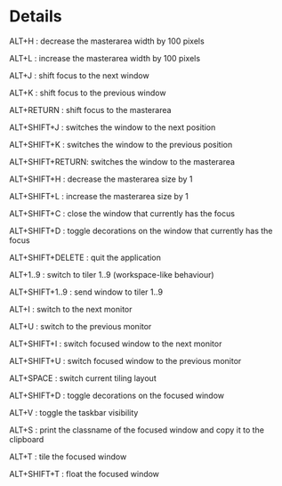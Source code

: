 # Details #

ALT+H           :   decrease the masterarea width by 100 pixels

ALT+L           :   increase the masterarea width by 100 pixels

ALT+J           :   shift focus to the next window

ALT+K           :   shift focus to the previous window

ALT+RETURN      :   shift focus to the masterarea

ALT+SHIFT+J     :   switches the window to the next position

ALT+SHIFT+K     :   switches the window to the previous position

ALT+SHIFT+RETURN:   switches the window to the masterarea

ALT+SHIFT+H     :   decrease the masterarea size by 1

ALT+SHIFT+L     :   increase the masterarea size by 1

ALT+SHIFT+C     :   close the window that currently has the focus

ALT+SHIFT+D     :   toggle decorations on the window that currently has the focus

ALT+SHIFT+DELETE     :   quit the application

ALT+1..9        :   switch to tiler 1..9 (workspace-like behaviour)

ALT+SHIFT+1..9  :   send window to tiler 1..9

ALT+I           :   switch to the next monitor

ALT+U           :   switch to the previous monitor

ALT+SHIFT+I     :   switch focused window to the next monitor

ALT+SHIFT+U     :   switch focused window to the previous monitor

ALT+SPACE       :   switch current tiling layout

ALT+SHIFT+D     :   toggle decorations on the focused window

ALT+V           :   toggle the taskbar visibility

ALT+S           :   print the classname of the focused window and copy it to the clipboard

ALT+T           :   tile the focused window

ALT+SHIFT+T     :   float the focused window